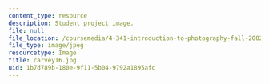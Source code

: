 ```yaml
---
content_type: resource
description: Student project image.
file: null
file_location: /coursemedia/4-341-introduction-to-photography-fall-2002/1b7d789b180e9f115b049792a1895afc_carvey16.jpg
file_type: image/jpeg
resourcetype: Image
title: carvey16.jpg
uid: 1b7d789b-180e-9f11-5b04-9792a1895afc
---
```

